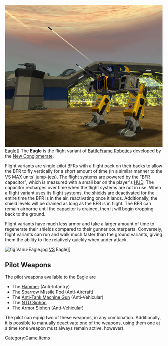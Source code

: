 ![](images/EagleFV.jpg "fig:EagleFV.jpg") [Eagle](Eagle.md)\]\] The
**Eagle** is the flight variant of [BattleFrame
Robotics](BattleFrame_Robotics.md) developed by the [New
Conglomerate](New_Conglomerate.md).

Flight variants are single-pilot BFRs with a flight pack on their backs
to allow the BFR to fly vertically for a short amount of time (in a
similar manner to the [VS](VS.md) [MAX](MAX.md) units'
jump-jets). The flight systems are powered by the "BFR capacitor", which
is measured with a small bar on the player's [HUD](HUD.md). The
capacitor recharges over time when the flight systems are not in use.
When a flight variant uses its flight systems, the shields are
deactivated for the entire time the BFR is in the air, reactivating once
it lands. Additionally, the shield levels will be drained as long as the
BFR is in flight. The BFR can remain airborne until the capacitor is
drained, then it will begin dropping back to the ground.

Flight variants have much less armor and take a larger amount of time to
regenerate their shields compared to their gunner counterparts.
Conversely, flight variants can run and walk much faster than the ground
variants, giving them the ability to flee relatively quickly when under
attack.

![](Vanu-Eagle.md.jpg "fig:Vanu-Eagle.jpg") [VS](VS.md) Eagle\]\]

## Pilot Weapons

The pilot weapons available to the Eagle are

- The [Hammer](Hammer.md) (Anti-Infantry)
- The [Sparrow](<Sparrow_(BFR)>) Missile Pod (Anti-Aircraft)
- The [Anti-Tank Machine Gun](Anti-Tank_Machine_Gun.md)
  (Anti-Vehicular)
- The [NTU Siphon](NTU_Siphon.md)
- The [Armor Siphon](Armor_Siphon.md) (Anti-Vehicular)

The pilot can equip two of these weapons, in any combination.
Additionally, it is possible to manually deactivate one of the weapons,
using them one at a time (one weapon must always remain active,
however).

[Category:Game Items](Category:Game_Items.md)
